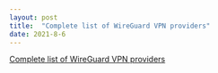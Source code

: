 ```yaml
---
layout: post
title:  "Complete list of WireGuard VPN providers"
date: 2021-8-6
---
```


[Complete list of WireGuard VPN providers](https://vladtalks.tech/vpn/list-wireguard-vpn-providers)